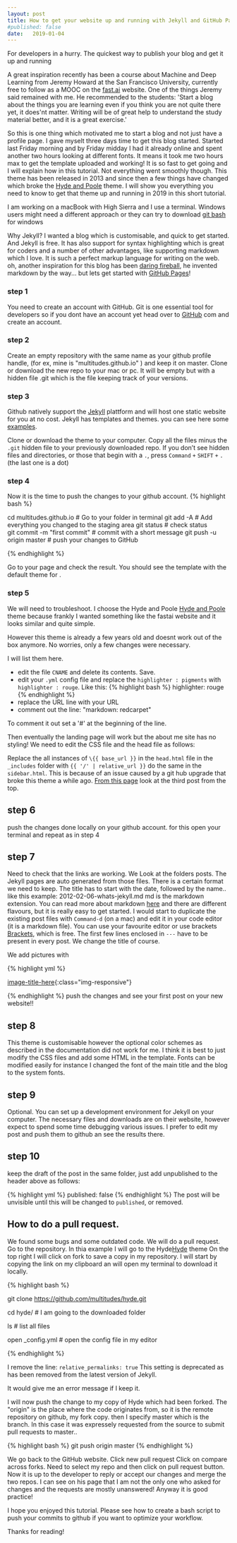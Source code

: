 ```yaml
---
layout: post
title: How to get your website up and running with Jekyll and GitHub Pages  
#published: false
date:   2019-01-04 
---
```

<div class="message">
For developers in a hurry. The quickest way to publish your blog and get it up and running 
</div>

A great inspiration recently has been a course about Machine and Deep Learning from Jeremy Howard at the San Francisco University, currently free to follow as a MOOC on the [fast.ai](https://course.fast.ai) website. One of the things Jeremy said remained with me. He recommended to the students: 'Start a blog about the things you are learning even if you think you are not quite there yet, it does'nt matter. Writing will be of great help to understand the study material better, and it is a great exercise.'

So this is one thing which motivated me to start a blog and not just have a profile page. I gave myselt three days time to get this blog started. Started last Friday morning and by Friday midday I had it already online and spent another two hours looking at different fonts. It means it took me two hours max to get the template uploaded and working! It is so fast to get going and I will explain how in this tutorial. Not everything went smoothly though. This theme has been released in 2013 and since then a few things have changed which broke the [Hyde and Poole](https://github.com/poole/hyde) theme. I will show you everything you need to know to get that theme up and running in 2019 in this short tutorial.

I am working on a macBook with High Sierra and I use a terminal. Windows users might need a different approach or they can try to download [git bash](https://gitforwindows.org) for windows 

Why Jekyll? I wanted a blog which is customisable, and quick to get started. And Jekyll is free. It has also support for syntax highlighting which is great for coders and a number of other advantages, like supporting markdown which I love. It is such a perfect markup language for writing on the web.
oh, another inspiration for this blog has been [daring fireball](https://daringfireball.net), he invented markdown by the way... but lets get started with [GitHub Pages](https://pages.github.com)! 

### step 1

You need to create an account with GitHub. Git is one essential tool for developers so if you dont have an account yet head over to [GitHub](https://github.com) com and create an account.

### step 2

Create an empty repository with the same name as your github profile handle, (for ex, mine is "multitudes.github.io" ) and keep it on master. Clone or download the new repo to your mac or pc. It will be empty but with a hidden file .git which is the file keeping track of your versions.

### step 3

Github natively support the [Jekyll](http://jekyllrb.com) plattform and will host one static website for you at no cost. Jekyll has templates and themes. you can see here some [examples](https://jekyllrb.com/showcase/).

Clone or download the theme to your computer. Copy all the files minus the `.git` hidden file to your previously downloaded repo.
If you don’t see hidden files and directories, or those that begin with a `.`, press `Command` `+` `SHIFT` `+` `.` (the last one is a dot)

### step 4

Now it is the time to push the changes to your github account.
{% highlight bash %}

cd multitudes.github.io  # Go to your folder in terminal
git add -A               # Add everything you changed to the staging area
git status               # check status    
git commit -m "first commit"        # commit with a short message 
git push -u origin master           # push your changes to GitHub

{% endhighlight %}

Go to your page and check the result. You should see the template with the default theme for .

### step 5

We will need to troubleshoot. I choose the Hyde and Poole [Hyde and Poole](https://github.com/poole/hyde) theme because frankly I wanted something like the fastai website and it looks similar and quite simple.

However this theme is already a few years old and doesnt work out of the box anymore. No worries, only a few changes were necessary.

I will list them here. 
- edit the file `CNAME` and delete its contents. Save.
- edit your `.yml` config file and replace the `highlighter : pigments` with `highlighter : rouge`. Like this:
{% highlight bash %}
highlighter:      rouge
{% endhighlight %}
- replace the URL line with your URL
- comment out the line: "markdown:         redcarpet"

To comment it out set a '#' at the beginning of the line.

Then eventually the landing page will work but the about me site has no styling! We need to edit the CSS file and the head file as follows:

Replace the all instances of `\{{ base_url }}` in the `head.html` file in the `_includes` folder with `{{ '/' | relative_url }}` 
do the same in the `sidebar.html`. 
This is because of an issue caused by a git hub upgrade that broke this theme a while ago. 
[From this page](https://github.com/poole/hyde/issues/213) look at the third post from the top.

## step 6

push the changes done locally on your github account. for this 
open your terminal and repeat as in step 4

## step 7 

Need to check that the links are working. We Look at the folders posts.
The Jekyll pages are auto generated from those files. There is a certain format we need to keep. The title has to start with the date, followed by the name.. like this example:
2012-02-06-whats-jekyll.md
md is the markdown extension. You can read more about markdown [here](https://daringfireball.net/projects/markdown/) and there are different flavours, but it is really easy to get started.
I would start to duplicate the existing post files with `Command-d` (on a mac) and edit it in your code editor (it is a markdown file). You can use your favourite editor or use brackets [Brackets](http://brackets.io), which is free. The first few lines enclosed in `---` have to be present in every post. We change the title of course.

We add pictures with

{% highlight yml %}

[image-title-here](/path/to/image.jpg){:class="img-responsive"}

{% endhighlight %}
push the changes and see your first post on your new website!!


## step 8 

This theme is customisable however the optional color schemes as described in the documentation did not work for me. I think it is best to just modify the CSS files and add some HTML in the template. Fonts can be modified easily for instance I changed the font of the main title and the blog to the system fonts.  

## step 9

Optional. You can set up a development environment for Jekyll on your computer. The necessary files and downloads are on their website, however expect to spend some time debugging various issues. I prefer to edit my post and push them to github an see the results there. 

## step 10 

keep the draft of the post in the same folder, just add unpublished to the header above as follows:

{% highlight yml %}
published: false
{% endhighlight %}
The post will be unvisible until this will be changed to `published`, or removed.

## How to do a pull request.

We found some bugs and some outdated code. We will do a pull request.
Go to the repository. In thia example I will go to the Hyde[Hyde](https://github.com/poole/hyde) theme
On the top right I will click on fork to save a copy in my repository.
I will start by copying the link on my clipboard an will open my terminal to download it locally.

{% highlight bash %}

git clone https://github.com/multitudes/hyde.git

cd hyde/            # I am going to the downloaded folder

ls                  # list all files

open _config.yml    # open the config file in my editor


{% endhighlight %}

I remove the line: `relative_permalinks: true` 
This setting is deprecated as has been removed from the latest version of Jekyll.

It would give me an error message if I keep it.

I will now push the change to my copy of Hyde which had been forked.
The "origin" is the place where the code originates from, so it is the remote repository on github, my fork copy. then I specify master which is the branch. In this case it was expressely requested from the source to submit pull requests to master..

{% highlight bash %}
git push origin master
{% endhighlight %}

We go back to the GitHub website.
Click new pull request
Click on compare across forks. Need to select my repo and then click on pull request button.
Now it is up to the developer to reply or accept our changes and merge the two repos.
I can see on his page that I am not the only one who asked for changes and the requests are mostly unanswered! Anyway it is good practice!

I hope you enjoyed this tutorial. Please see how to create a bash script to push your commits to github if you want to optimize your workflow.

Thanks for reading!